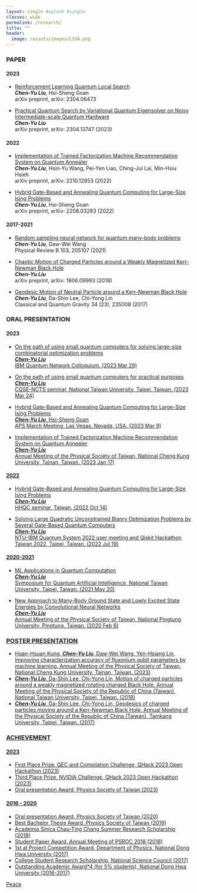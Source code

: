 ```yaml
---
layout: single #splash #single
classes: wide
permalink: /research/
title: ""
header:
  image: /assets/images/LSSA.png
---
```



### PAPER
#### 2023
* [Reinforcement Learning Quantum Local Search](https://arxiv.org/abs/2304.06473)  
 ***Chen-Yu Liu***, Hsi-Sheng Goan  
 arXiv preprint, arXiv: 2304.06473 
 
* [Practical Quantum Search by Variational Quantum Eigensolver on Noisy Intermediate-scale Quantum Hardware](https://arxiv.org/abs/2304.03747)  
 ***Chen-Yu Liu***  
 arXiv preprint, arXiv: 2304.13747 (2023)
 
#### 2022
* [Implementation of Trained Factorization Machine Recommendation System on Quantum Annealer](https://arxiv.org/abs/2210.12953)  
***Chen-Yu Liu***, Hsin-Yu Wang, Pei-Yen Liao, Ching-Jui Lai, Min-Hsiu Hsieh  
arXiv preprint, arXiv: 2210.12953 (2022)

* [Hybrid Gate-Based and Annealing Quantum Computing for Large-Size Ising Problems](https://arxiv.org/abs/2208.03283)  
 ***Chen-Yu Liu***, Hsi-Sheng Goan  
arXiv preprint, arXiv: 2208.03283 (2022)

#### 2017-2021
* [Random sampling neural network for quantum many-body problems](https://journals.aps.org/prb/abstract/10.1103/PhysRevB.103.205107)  
***Chen-Yu Liu***, Daw-Wei Wang  
Physical Review B 103, 205107 (2021)

* [Chaotic Motion of Charged Particles around a Weakly Magnetized Kerr-Newman Black Hole](https://arxiv.org/abs/1806.09993)  
***Chen-Yu Liu***  
arXiv preprint, arXiv: 1806.09993 (2018)

* [Geodesic Motion of Neutral Particle around a Kerr-Newman Black Hole](https://iopscience.iop.org/article/10.1088/1361-6382/aa903b)  
***Chen-Yu Liu***, Da-Shin Lee, Chi-Yong Lin  
Classical and Quantum Gravity 34 (23), 235008 (2017)


### ORAL PRESENTATION
#### 2023
* <u>On the path of using small quantum computers for solving large-size combinatorial optimization problems<u>   
***Chen-Yu Liu***  
IBM Quantum Network Colloquium. (2023 Mar 29)

* [On the path of using small quantum computers for practical purposes](https://www.phys.ntu.edu.tw/News_Content_n_39710_s_212699.html)  
***Chen-Yu Liu***  
CQSE-NCTS seminar, National Taiwan University, Taipei, Taiwan. (2023 Mar 24) 

* [Hybrid Gate-Based and Annealing Quantum Computing for Large-Size Ising Problems](https://meetings.aps.org/Meeting/MAR23/Session/S70.4)  
***Chen-Yu Liu***, Hsi-Sheng Goan  
APS March Meeting, Las Vegas, Nevada, USA. (2023 Mar 9)  

* [Implementation of Trained Factorization Machine Recommendation System on Quantum Annealer](https://tps2023.conf.tw/site/order/1463/Oral.aspx?sid=1463&lang=en)  
***Chen-Yu Liu***  
Annual Meeting of the Physical Society of Taiwan, National Cheng Kung University, Tainan, Taiwan. (2023 Jan 17) 

#### 2022
* [Hybrid Gate-Based and Annealing Quantum Computing for Large-Size Ising Problems](https://www.hh-ri.com/2022/10/14/hybrid-gate-based-and-annealing-quantum-computing-for-large-size-ising-problems/)  
***Chen-Yu Liu***  
HHQC seminar, Taiwan. (2022 Oct 14) 

* Solving Large Quadratic Unconstrained Bianry Optimization Problems by Several Gate-Based Quantum Computers  
***Chen-Yu Liu***  
 NTU-IBM Quantum System 2022 user meeting and Qiskit Hackathon Taiwan 2022, Taipei, Taiwan. (2022 Jul 19)

#### 2020-2021
* [ML Applications in Quantum Computation](https://drive.google.com/file/d/1sfs8fyVTcu6kLAjYXqQbiVbIRsTFcuQ2/view?usp=sharing)  
***Chen-Yu Liu***  
Symposium for Quantum Artificial Intelligence, National Taiwan University, Taipei, Taiwan. (2021 May 20)

* [New Approach to Many-Body Ground State and Lowly Excited State Energies by Convolutional Neural Networks](https://drive.google.com/file/d/18pKCux8NHvoUGpk0tZ5qoEqPsaSR8dya/view?usp=sharing)  
***Chen-Yu Liu***  
Annual Meeting of the Physical Society of Taiwan,  National Pingtung University, Pingtung, Taiwan. (2020 Feb 6) 


### POSTER PRESENTATION
* Huan-Hsuan Kung, ***Chen-Yu Liu***, Daw-Wei Wang, Yen-Hsiang Lin, Improving characterization accuracy of fluxonium qubit parameters by machine learning, Annual Meeting of the Physical Society of Taiwan, National Cheng Kung University, Tainan, Taiwan. (2023)
* ***Chen-Yu Liu***, Da-Shin Lee, Chi-Yong Lin, [Motion of charged particles around a weakly magnetized rotating charged Black Hole](https://drive.google.com/file/d/1pnik5d7_hk-EuOUy9P3XHIBQd5708r5-/view?usp=sharing),  Annual Meeting of the Physical Society of the Republic of China (Taiwan),  National Taiwan University, Taipei, Taiwan. (2018)  
* ***Chen-Yu Liu***, Da-Shin Lee, Chi-Yong Lin, [Geodesics of charged particles moving around a Kerr-Newman Black Hole](https://drive.google.com/file/d/1qQLwUdslKWgs5CAEMXKBNlGC0h5Yrzp4/view?usp=sharing),  Annual Meeting of the Physical Society of the Republic of China (Taiwan),  Tamkang University, Taipei, Taiwan. (2017)                    


### ACHIEVEMENT

#### 2023
* [First Place Prize](https://pennylane.ai/blog/2023/04/qhack-2023-highlights/#open-hackathon), QEC and Compilation Challenge, QHack 2023 Open Hackathon (2023)
* [Third Place Prize](https://pennylane.ai/blog/2023/04/qhack-2023-highlights/#open-hackathon), NVIDIA Challenge, QHack 2023 Open Hackathon (2023)
* [Oral presentation Award](https://tps2023.conf.tw/site/news_show.aspx?sid=1463&lang=en&pid=308), Physics Society of Taiwan (2023)

#### 2016 - 2020

* [Oral presentation Award](https://tps2020.conf.tw/site/news_show.aspx?sid=1312&lang=en&pid=220), Physics Society of Taiwan (2020)     
* [Best Bachelor Thesis Award](https://www.ps-taiwan.org/tw/modules/news/article.php?storyid=70), Physics Society of Taiwan (2019)     
* Academia Sinica Chau-Ting Chang Summer Research Scholarship (2018)          
* Student Paper Award,  Annual Meeting of PSROC 2018 (2018)                 
* 1st at Project Competition Award, Department of Physics, National Dong Hwa University (2017)  
* College Student Research Scholarship, National Science Council (2017)  
* Outstanding Academic Award*4 (for 5% students), National Dong Hwa University (2016-2017)  

Peace                                    
